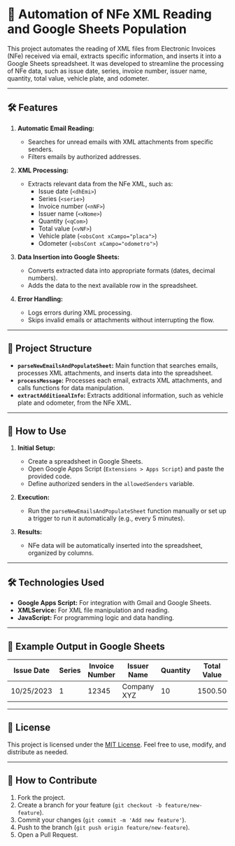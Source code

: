 # 🚚 **Automation of NFe XML Reading and Google Sheets Population**

This project automates the reading of XML files from Electronic Invoices (NFe) received via email, extracts specific information, and inserts it into a Google Sheets spreadsheet. It was developed to streamline the processing of NFe data, such as issue date, series, invoice number, issuer name, quantity, total value, vehicle plate, and odometer.

---

## 🛠️ **Features**

1. **Automatic Email Reading:**
   - Searches for unread emails with XML attachments from specific senders.
   - Filters emails by authorized addresses.

2. **XML Processing:**
   - Extracts relevant data from the NFe XML, such as:
     - Issue date (`<dhEmi>`)
     - Series (`<serie>`)
     - Invoice number (`<nNF>`)
     - Issuer name (`<xNome>`)
     - Quantity (`<qCom>`)
     - Total value (`<vNF>`)
     - Vehicle plate (`<obsCont xCampo="placa">`)
     - Odometer (`<obsCont xCampo="odometro">`)

3. **Data Insertion into Google Sheets:**
   - Converts extracted data into appropriate formats (dates, decimal numbers).
   - Adds the data to the next available row in the spreadsheet.

4. **Error Handling:**
   - Logs errors during XML processing.
   - Skips invalid emails or attachments without interrupting the flow.

---

## 📂 **Project Structure**

- **`parseNewEmailsAndPopulateSheet`:** Main function that searches emails, processes XML attachments, and inserts data into the spreadsheet.
- **`processMessage`:** Processes each email, extracts XML attachments, and calls functions for data manipulation.
- **`extractAdditionalInfo`:** Extracts additional information, such as vehicle plate and odometer, from the NFe XML.

---

## 🚀 **How to Use**

1. **Initial Setup:**
   - Create a spreadsheet in Google Sheets.
   - Open Google Apps Script (`Extensions > Apps Script`) and paste the provided code.
   - Define authorized senders in the `allowedSenders` variable.

2. **Execution:**
   - Run the `parseNewEmailsAndPopulateSheet` function manually or set up a trigger to run it automatically (e.g., every 5 minutes).

3. **Results:**
   - NFe data will be automatically inserted into the spreadsheet, organized by columns.

---

## 🛠️ **Technologies Used**

- **Google Apps Script:** For integration with Gmail and Google Sheets.
- **XMLService:** For XML file manipulation and reading.
- **JavaScript:** For programming logic and data handling.

---

## 📝 **Example Output in Google Sheets**

| Issue Date   | Series | Invoice Number | Issuer Name | Quantity | Total Value | Plate   | Odometer |
|--------------|--------|----------------|-------------|----------|-------------|---------|----------|
| 10/25/2023   | 1      | 12345          | Company XYZ | 10       | 1500.50     | RBI9C44 | 32837    |

---

## 📄 **License**

This project is licensed under the [MIT License](LICENSE). Feel free to use, modify, and distribute as needed.

---

## 🙋 **How to Contribute**

1. Fork the project.
2. Create a branch for your feature (`git checkout -b feature/new-feature`).
3. Commit your changes (`git commit -m 'Add new feature'`).
4. Push to the branch (`git push origin feature/new-feature`).
5. Open a Pull Request.
